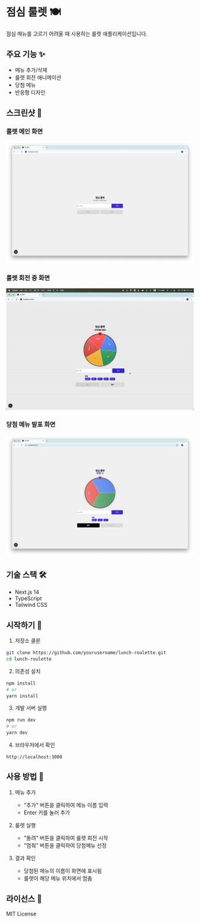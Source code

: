 # 점심 룰렛 🍽️

점심 메뉴를 고르기 어려울 때 사용하는 룰렛 애플리케이션입니다.

## 주요 기능 ✨

- 메뉴 추가/삭제
- 룰렛 회전 애니메이션
- 당첨 메뉴
- 반응형 디자인

## 스크린샷 📸

### 룰렛 메인 화면

![메인 화면](public/images/main.png)

### 룰렛 회전 중 화면

![룰렛 회전](public/images/spinning.gif)

### 당첨 메뉴 발표 화면

![당첨메뉴 발표](public/images/winner.png)

## 기술 스택 🛠️

- Next.js 14
- TypeScript
- Tailwind CSS

## 시작하기 🚀

1. 저장소 클론

```bash
git clone https://github.com/yourusername/lunch-roulette.git
cd lunch-roulette
```

2. 의존성 설치

```bash
npm install
# or
yarn install
```

3. 개발 서버 실행

```bash
npm run dev
# or
yarn dev
```

4. 브라우저에서 확인

```
http://localhost:3000
```

## 사용 방법 📝

1. 메뉴 추가

   - "추가" 버튼을 클릭하여 메뉴 이름 입력
   - Enter 키를 눌러 추가

2. 룰렛 실행

   - "돌려" 버튼을 클릭하여 룰렛 회전 시작
   - "멈춰" 버튼을 클릭하여 당첨메뉴 선정

3. 결과 확인
   - 당첨된 메뉴의 이름이 화면에 표시됨
   - 룰렛이 해당 메뉴 위치에서 멈춤

## 라이선스 📄

MIT License
